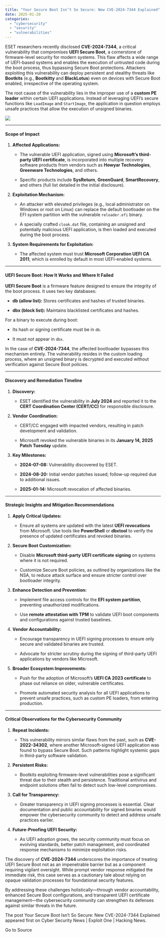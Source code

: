 ```yaml
---
title: "Your Secure Boot Isn’t So Secure: New CVE-2024-7344 Explained"
date: 2025-01-20
categories: 
  - "cybersecurity"
  - "security"
  - "vulnerabilities"
---
```


ESET researchers recently disclosed **CVE-2024-7344**, a critical vulnerability that compromises **UEFI Secure Boot**, a cornerstone of firmware-level security for modern systems. This flaw affects a wide range of UEFI-based systems and enables the execution of untrusted code during the boot process, thus bypassing Secure Boot protections. Attackers exploiting this vulnerability can deploy persistent and stealthy threats like **Bootkits** (e.g., **Bootkitty** and **BlackLotus**) even on devices with Secure Boot enabled, irrespective of the operating system.

The root cause of the vulnerability lies in the improper use of a **custom PE loader** within certain UEFI applications. Instead of leveraging UEFI’s secure functions like `LoadImage` and `StartImage`, the application in question employs unsafe practices that allow the execution of unsigned binaries.

![](https://www.exploitone.com/snews-up/2025/01/image.png)

* * *

#### **Scope of Impact**

1. **Affected Applications:**
    - The vulnerable UEFI application, signed using **Microsoft’s third-party UEFI certificate**, is incorporated into multiple recovery software products from vendors such as **Howyar Technologies**, **Greenware Technologies**, and others.
    
    - Specific products include **SysReturn**, **GreenGuard**, **SmartRecovery**, and others (full list detailed in the initial disclosure).

4. **Exploitation Mechanism:**
    - An attacker with elevated privileges (e.g., local administrator on Windows or root on Linux) can replace the default bootloader on the EFI system partition with the vulnerable `reloader.efi` binary.
    
    - A specially crafted `cloak.dat` file, containing an unsigned and potentially malicious UEFI application, is then loaded and executed during the boot process.

7. **System Requirements for Exploitation:**
    - The affected system must trust **Microsoft Corporation UEFI CA 2011**, which is enrolled by default in most UEFI-enabled systems.

* * *

#### **UEFI Secure Boot: How It Works and Where It Failed**

**UEFI Secure Boot** is a firmware feature designed to ensure the integrity of the boot process. It uses two key databases:

- **db (allow list):** Stores certificates and hashes of trusted binaries.

- **dbx (block list):** Maintains blacklisted certificates and hashes.

For a binary to execute during boot:

- Its hash or signing certificate must be in `db`.

- It must not appear in `dbx`.

In the case of **CVE-2024-7344**, the affected bootloader bypasses this mechanism entirely. The vulnerability resides in the custom loading process, where an unsigned binary is decrypted and executed without verification against Secure Boot policies.

* * *

#### **Discovery and Remediation Timeline**

1. **Discovery:**
    - ESET identified the vulnerability in **July 2024** and reported it to the **CERT Coordination Center (CERT/CC)** for responsible disclosure.

4. **Vendor Coordination:**
    - CERT/CC engaged with impacted vendors, resulting in patch development and validation.
    
    - Microsoft revoked the vulnerable binaries in its **January 14, 2025 Patch Tuesday** update.

7. **Key Milestones:**
    - **2024-07-08:** Vulnerability discovered by ESET.
    
    - **2024-08-20:** Initial vendor patches issued; follow-up required due to additional issues.
    
    - **2025-01-14:** Microsoft revocation of affected binaries.

* * *

#### **Strategic Insights and Mitigation Recommendations**

1. **Apply Critical Updates:**
    - Ensure all systems are updated with the latest **UEFI revocations** from Microsoft. Use tools like **PowerShell** or **dbxtool** to verify the presence of updated certificates and revoked binaries.

4. **Secure Boot Customization:**
    - Disable **Microsoft third-party UEFI certificate signing** on systems where it is not required.
    
    - Customize Secure Boot policies, as outlined by organizations like the NSA, to reduce attack surface and ensure stricter control over bootloader integrity.

7. **Enhance Detection and Prevention:**
    - Implement file access controls for the **EFI system partition**, preventing unauthorized modifications.
    
    - Use **remote attestation with TPM** to validate UEFI boot components and configurations against trusted baselines.

10. **Vendor Accountability:**
    - Encourage transparency in UEFI signing processes to ensure only secure and validated binaries are trusted.
    
    - Advocate for stricter scrutiny during the signing of third-party UEFI applications by vendors like Microsoft.

13. **Broader Ecosystem Improvements:**
    - Push for the adoption of Microsoft’s **UEFI CA 2023 certificate** to phase out reliance on older, vulnerable certificates.
    
    - Promote automated security analysis for all UEFI applications to prevent unsafe practices, such as custom PE loaders, from entering production.

* * *

#### **Critical Observations for the Cybersecurity Community**

1. **Repeat Incidents:**
    - This vulnerability mirrors similar flaws from the past, such as **CVE-2022-34302**, where another Microsoft-signed UEFI application was found to bypass Secure Boot. Such patterns highlight systemic gaps in third-party software validation.

4. **Persistent Risks:**
    - Bootkits exploiting firmware-level vulnerabilities pose a significant threat due to their stealth and persistence. Traditional antivirus and endpoint solutions often fail to detect such low-level compromises.

7. **Call for Transparency:**
    - Greater transparency in UEFI signing processes is essential. Clear documentation and public accountability for signed binaries would empower the cybersecurity community to detect and address unsafe practices earlier.

10. **Future-Proofing UEFI Security:**
    - As UEFI adoption grows, the security community must focus on evolving standards, better patch management, and coordinated response mechanisms to minimize exploitation risks.

The discovery of **CVE-2024-7344** underscores the importance of treating UEFI Secure Boot not as an impenetrable barrier but as a component requiring vigilant oversight. While prompt vendor response mitigated the immediate risk, this case serves as a cautionary tale about relying on opaque validation processes for foundational security features.

By addressing these challenges holistically—through vendor accountability, enhanced Secure Boot configurations, and transparent UEFI certificate management—the cybersecurity community can strengthen its defenses against similar threats in the future.

The post Your Secure Boot Isn’t So Secure: New CVE-2024-7344 Explained appeared first on Cyber Security News | Exploit One | Hacking News.

Go to Source
